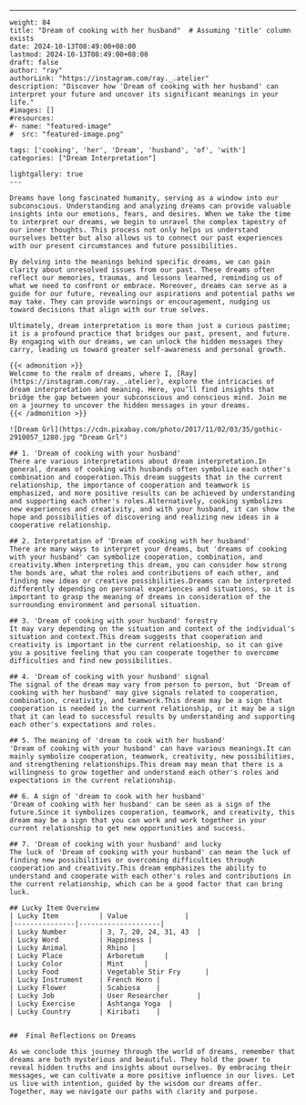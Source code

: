 ---
    weight: 84
    title: "Dream of cooking with her husband"  # Assuming 'title' column exists
    date: 2024-10-13T08:49:00+08:00
    lastmod: 2024-10-13T08:49:00+08:00
    draft: false
    author: "ray"
    authorLink: "https://instagram.com/ray._.atelier"
    description: "Discover how 'Dream of cooking with her husband' can interpret your future and uncover its significant meanings in your life."
    #images: []
    #resources:
    #- name: "featured-image"
    #  src: "featured-image.png"
    
    tags: ['cooking', 'her', 'Dream', 'husband', 'of', 'with']
    categories: ["Dream Interpretation"]
    
    lightgallery: true
    ---
    
    Dreams have long fascinated humanity, serving as a window into our subconscious. Understanding and analyzing dreams can provide valuable insights into our emotions, fears, and desires. When we take the time to interpret our dreams, we begin to unravel the complex tapestry of our inner thoughts. This process not only helps us understand ourselves better but also allows us to connect our past experiences with our present circumstances and future possibilities.
    
    By delving into the meanings behind specific dreams, we can gain clarity about unresolved issues from our past. These dreams often reflect our memories, traumas, and lessons learned, reminding us of what we need to confront or embrace. Moreover, dreams can serve as a guide for our future, revealing our aspirations and potential paths we may take. They can provide warnings or encouragement, nudging us toward decisions that align with our true selves.
    
    Ultimately, dream interpretation is more than just a curious pastime; it is a profound practice that bridges our past, present, and future. By engaging with our dreams, we can unlock the hidden messages they carry, leading us toward greater self-awareness and personal growth.
    
    {{< admonition >}}
    Welcome to the realm of dreams, where I, [Ray](https://instagram.com/ray._.atelier), explore the intricacies of dream interpretation and meaning. Here, you’ll find insights that bridge the gap between your subconscious and conscious mind. Join me on a journey to uncover the hidden messages in your dreams.
    {{< /admonition >}}
    
    ![Dream Grl](https://cdn.pixabay.com/photo/2017/11/02/03/35/gothic-2910057_1280.jpg "Dream Grl")
    
    ## 1. 'Dream of cooking with your husband'
    There are various interpretations about dream interpretation.In general, dreams of cooking with husbands often symbolize each other's combination and cooperation.This dream suggests that in the current relationship, the importance of cooperation and teamwork is emphasized, and more positive results can be achieved by understanding and supporting each other's roles.Alternatively, cooking symbolizes new experiences and creativity, and with your husband, it can show the hope and possibilities of discovering and realizing new ideas in a cooperative relationship.
    
    ## 2. Interpretation of 'Dream of cooking with her husband'
    There are many ways to interpret your dreams, but 'dreams of cooking with your husband' can symbolize cooperation, combination, and creativity.When interpreting this dream, you can consider how strong the bonds are, what the roles and contributions of each other, and finding new ideas or creative possibilities.Dreams can be interpreted differently depending on personal experiences and situations, so it is important to grasp the meaning of dreams in consideration of the surrounding environment and personal situation.
    
    ## 3. 'Dream of cooking with your husband' forestry
    It may vary depending on the situation and context of the individual's situation and context.This dream suggests that cooperation and creativity is important in the current relationship, so it can give you a positive feeling that you can cooperate together to overcome difficulties and find new possibilities.
    
    ## 4. 'Dream of cooking with your husband' signal
    The signal of the dream may vary from person to person, but 'Dream of cooking with her husband' may give signals related to cooperation, combination, creativity, and teamwork.This dream may be a sign that cooperation is needed in the current relationship, or it may be a sign that it can lead to successful results by understanding and supporting each other's expectations and roles.
    
    ## 5. The meaning of 'dream to cook with her husband'
    'Dream of cooking with your husband' can have various meanings.It can mainly symbolize cooperation, teamwork, creativity, new possibilities, and strengthening relationships.This dream may mean that there is a willingness to grow together and understand each other's roles and expectations in the current relationship.
    
    ## 6. A sign of 'dream to cook with her husband'
    'Dream of cooking with her husband' can be seen as a sign of the future.Since it symbolizes cooperation, teamwork, and creativity, this dream may be a sign that you can work and work together in your current relationship to get new opportunities and success.
    
    ## 7. 'Dream of cooking with your husband' and lucky
    The luck of 'Dream of cooking with your husband' can mean the luck of finding new possibilities or overcoming difficulties through cooperation and creativity.This dream emphasizes the ability to understand and cooperate with each other's roles and contributions in the current relationship, which can be a good factor that can bring luck.
    
    ## Lucky Item Overview
    | Lucky Item          | Value              |
    |---------------|--------------------|
    | Lucky Number        | 3, 7, 20, 24, 31, 43  |
    | Lucky Word          | Happiness |
    | Lucky Animal        | Rhino |
    | Lucky Place         | Arboretum     |
    | Lucky Color         | Mint     |
    | Lucky Food          | Vegetable Stir Fry      |
    | Lucky Instrument    | French Horn |
    | Lucky Flower        | Scabiosa    |
    | Lucky Job           | User Researcher       |
    | Lucky Exercise      | Ashtanga Yoga  |
    | Lucky Country       | Kiribati    |
    
    
    ##  Final Reflections on Dreams
    
    As we conclude this journey through the world of dreams, remember that dreams are both mysterious and beautiful. They hold the power to reveal hidden truths and insights about ourselves. By embracing their messages, we can cultivate a more positive influence in our lives. Let us live with intention, guided by the wisdom our dreams offer. Together, may we navigate our paths with clarity and purpose.
    